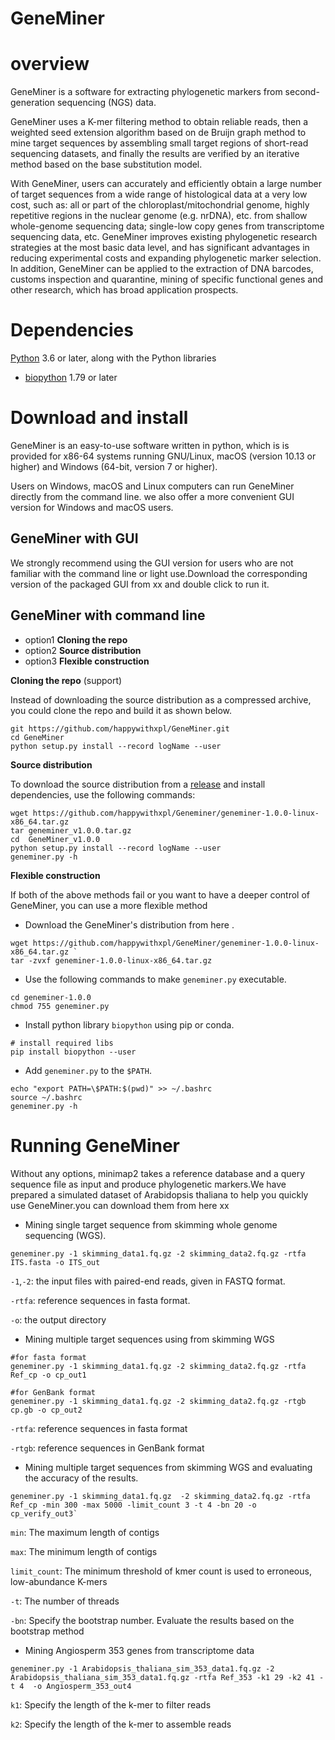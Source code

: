 # GeneMiner
# overview

GeneMiner is a software for extracting phylogenetic markers from second-generation sequencing (NGS) data.

GeneMiner uses a K-mer filtering method to obtain reliable reads, then a weighted seed extension algorithm based on de Bruijn graph method to mine target sequences by assembling small target regions of short-read sequencing datasets, and finally the results are verified by an iterative method based on the base substitution model.

With GeneMiner, users can accurately and efficiently obtain a large number of target sequences from a wide range of histological data at a very low cost, such as: all or part of the chloroplast/mitochondrial genome, highly repetitive regions in the nuclear genome (e.g. nrDNA), etc. from shallow whole-genome sequencing data; single-low copy genes from transcriptome sequencing data, etc. GeneMiner improves existing phylogenetic research strategies at the most basic data level, and has significant advantages in reducing experimental costs and expanding phylogenetic marker selection. In addition, GeneMiner can be applied to the extraction of DNA barcodes, customs inspection and quarantine, mining of specific functional genes and other research, which has broad application prospects.



# Dependencies

[Python](https://www.python.org/downloads/) 3.6 or later, along with the Python libraries

- [biopython](http://biopython.org/wiki/Main_Page) 1.79 or later



# Download and install

GeneMiner is an easy-to-use software written in python, which is is provided for x86-64 systems running GNU/Linux, macOS (version 10.13 or higher) and Windows (64-bit, version 7 or higher).

Users on Windows, macOS and Linux computers can run GeneMiner directly from the command line. we also offer a more convenient GUI version for Windows and macOS users.

## **GeneMiner with GUI**

We strongly recommend using the GUI version for users who are not familiar with the command line or light use.Download the corresponding version of the packaged GUI from xx and double click to run it.

## GeneMiner with command line

- option1  **Cloning the repo**
- option2  **Source distribution** 
- option3  **Flexible construction**

**Cloning the repo**  (support)

Instead of downloading the source distribution as a compressed archive, you could clone the repo and build it as shown below.

```shell
git https://github.com/happywithxpl/GeneMiner.git
cd GeneMiner
python setup.py install --record logName --user
```



**Source distribution** 

To download the source distribution from a [release](https://github.com/bpp/bpp/releases) and  install dependencies, use the following commands:

```shell
wget https://github.com/happywithxpl/Geneminer/geneminer-1.0.0-linux-x86_64.tar.gz
tar geneminer_v1.0.0.tar.gz
cd  GeneMiner_v1.0.0
python setup.py install --record logName --user
geneminer.py -h
```



**Flexible construction**

If both of the above methods fail or you want to have a deeper control of GeneMiner, you can use a more flexible method

- Download the GeneMiner's distribution from here .

```shell
wget https://github.com/happywithxpl/GeneMiner/geneminer-1.0.0-linux-x86_64.tar.gz `
tar -zvxf geneminer-1.0.0-linux-x86_64.tar.gz
```

- Use the following commands to make `geneminer.py`  executable.

```shell
cd geneminer-1.0.0
chmod 755 geneminer.py
```

- Install python library `biopython` using pip or conda.

```shell
# install required libs
pip install biopython --user
```

- Add `geneminer.py` to the `$PATH`.    

```shell
echo "export PATH=\$PATH:$(pwd)" >> ~/.bashrc
source ~/.bashrc
geneminer.py -h
```



# Running GeneMiner

Without any options, minimap2 takes a reference database and a query sequence file as input and produce phylogenetic markers.We have prepared a simulated dataset of Arabidopsis thaliana to help you quickly use GeneMiner.you can download them from here xx



- Mining single target sequence from skimming whole genome sequencing (WGS).

```shell
geneminer.py -1 skimming_data1.fq.gz -2 skimming_data2.fq.gz -rtfa ITS.fasta -o ITS_out
```

`-1`,`-2`:  the input files with paired-end reads, given in FASTQ format.

`-rtfa`:  reference sequences in fasta format. 

`-o`:        the output directory




- Mining multiple target sequences  using from skimming WGS

```shell
#for fasta format
geneminer.py -1 skimming_data1.fq.gz -2 skimming_data2.fq.gz -rtfa Ref_cp -o cp_out1 

#for GenBank format
geneminer.py -1 skimming_data1.fq.gz -2 skimming_data2.fq.gz -rtgb cp.gb -o cp_out2 

```

`-rtfa`:  reference sequences in fasta format

`-rtgb`:   reference sequences in GenBank format



- Mining multiple target sequences from skimming WGS and evaluating the accuracy of the results.

```shell
geneminer.py -1 skimming_data1.fq.gz  -2 skimming_data2.fq.gz -rtfa Ref_cp -min 300 -max 5000 -limit_count 3 -t 4 -bn 20 -o cp_verify_out3`
```

`min`: The maximum length of contigs

`max`: The minimum length of contigs 

`limit_count`: The minimum threshold of kmer count is used to erroneous, low-abundance K-mers

`-t`:   The number of threads

`-bn`:   Specify the bootstrap number. Evaluate the results based on the bootstrap method



- Mining Angiosperm 353 genes from  transcriptome data

```shell
geneminer.py -1 Arabidopsis_thaliana_sim_353_data1.fq.gz -2 Arabidopsis_thaliana_sim_353_data1.fq.gz -rtfa Ref_353 -k1 29 -k2 41 -t 4  -o Angiosperm_353_out4
```

`k1`:  Specify the length of the k-mer to filter reads

`k2`:  Specify the length of the k-mer to assemble reads
